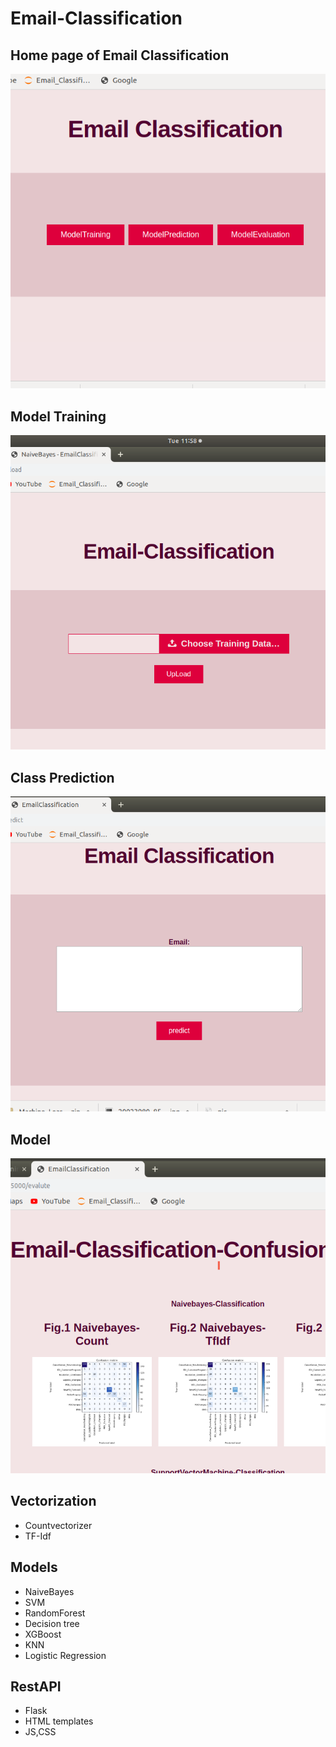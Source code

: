 # Email-Classification

## Home page of Email Classification
![](https://raw.githubusercontent.com/Pooja-AI/Email-Classification/master/images/Screenshot%20from%202020-01-07%2011-52-02.png)
## Model Training
![](https://raw.githubusercontent.com/Pooja-AI/Email-Classification/master/images/Screenshot%20from%202020-01-07%2011-58-59.png)

## Class Prediction 
![](https://raw.githubusercontent.com/Pooja-AI/Email-Classification/master/images/Screenshot%20from%202020-01-07%2011-58-39.png)

## Model
![](https://raw.githubusercontent.com/Pooja-AI/Email-Classification/master/images/Screenshot%20from%202020-01-07%2011-59-10.png)


## Vectorization 
- Countvectorizer
- TF-Idf
## Models
- NaiveBayes
- SVM
- RandomForest
- Decision tree
- XGBoost
- KNN
- Logistic Regression

## RestAPI
- Flask
- HTML templates
- JS,CSS 
